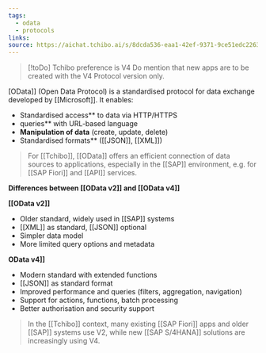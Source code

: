 ```yaml
---
tags:
  - odata
  - protocols
links:
source: https://aichat.tchibo.ai/s/8dcda536-eaa1-42ef-9371-9ce51edc2263
---
```

> [!toDo] Tchibo preference is V4
> Do mention that new apps are to be created with the V4 Protocol version only.

[OData]] (Open Data Protocol) is a standardised protocol for data exchange developed by [[Microsoft]]. It enables:
- Standardised access** to data via HTTP/HTTPS
- queries** with URL-based language
- **Manipulation of data** (create, update, delete)
- Standardised formats** ([[JSON]], [[XML]])

> For [[Tchibo]], [[OData]] offers an efficient connection of data sources to applications, especially in the [[SAP]] environment, e.g. for [[SAP Fiori]] and [[API]] services.

**Differences between [[OData v2]] and [[OData v4]]**

**[[OData v2]]**
- Older standard, widely used in [[SAP]] systems
- [[XML]] as standard, [[JSON]] optional
- Simpler data model
- More limited query options and metadata

**OData v4]]**
- Modern standard with extended functions
- [[JSON]] as standard format
- Improved performance and queries (filters, aggregation, navigation)
- Support for actions, functions, batch processing
- Better authorisation and security support

> In the [[Tchibo]] context, many existing [[SAP Fiori]] apps and older [[SAP]] systems use V2, while new [[SAP S/4HANA]] solutions are increasingly using V4.